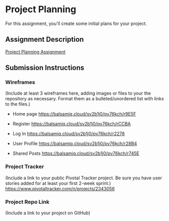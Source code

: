 # Project Planning
For this assignment, you'll create some initial plans for your project.

## Assignment Description
[Project Planning Assignment](https://education.launchcode.org/liftoff/assignments/planning/)

## Submission Instructions

### Wireframes

(Include at least 3 wireframes here, adding images or files to your the repository as necessary. Format them as a bulleted/unordered list with links to the files.)

* Home page
https://balsamiq.cloud/sv2b1j0/pv76kch/r9E5F 

* Register
https://balsamiq.cloud/sv2b1j0/pv76kch/rCCBA

* Log In
https://balsamiq.cloud/sv2b1j0/pv76kch/r2278

* User Profile
https://balsamiq.cloud/sv2b1j0/pv76kch/r28B4

* Shared Posts
https://balsamiq.cloud/sv2b1j0/pv76kch/r745E



### Project Tracker

(Include a link to your public Pivotal Tracker project. Be sure you have user stories added for at least your first 2-week sprint.)
https://www.pivotaltracker.com/n/projects/2343056

### Project Repo Link

(Include a link to your project on GitHub)
